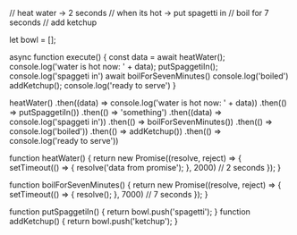 
// heat water -> 2 seconds
// when its hot -> put spagetti in
// boil for 7 seconds
// add ketchup

let bowl = [];

async function execute() {
  const data = await heatWater();
  console.log('water is hot now: ' + data);
  putSpaggetiIn();
  console.log('spaggeti in')
  await boilForSevenMinutes()
  console.log('boiled')
  addKetchup();
  console.log('ready to serve')
}

heatWater()
  .then((data) => console.log('water is hot now: ' + data))
  .then(() => putSpaggetiIn())
  .then(() => 'something')
  .then((data) => console.log('spaggeti in'))
  .then(() => boilForSevenMinutes())
  .then(() => console.log('boiled'))
  .then(() => addKetchup())
  .then(() => console.log('ready to serve'))

function heatWater() {
  return new Promise((resolve, reject) => {
    setTimeout(() => {
      resolve('data from promise');
    }, 2000) // 2 seconds
  });
}

function boilForSevenMinutes() {
  return new Promise((resolve, reject) => {
    setTimeout(() => {
      resolve();
    }, 7000) // 7 seconds
  });
}

function putSpaggetiIn() {
  return bowl.push('spagetti');
}
function addKetchup() {
  return bowl.push('ketchup');
}